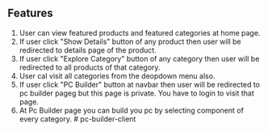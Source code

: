 ## Features
1. User can view featured products and featured categories at home page.
2. If user click "Show Details" button of any product then user will be redirected to details page of the product.
3. If user click "Explore Category" button of any category then user will be redirected to all products of that category.
4. User cal visit all categories from the deopdown menu also.
5. If user click "PC Builder" button at navbar then user will be redirected to pc builder pageg but this page is private. You have to login to visit that page.
6. At Pc Builder page you can build you pc by selecting component of every category. #   p c - b u i l d e r - c l i e n t  
 